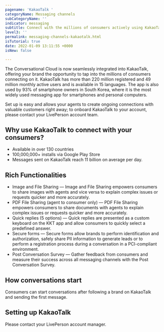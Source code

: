 ```yaml
---
pagename: 'KakaoTalk '
categoryName: Messaging channels
subCategoryName: ''
indicator: messaging
subtitle: Connect with the millions of consumers actively using KakaoTalk monthly
level3: ''
permalink: messaging-channels-kakaotalk.html
isTutorial: true
date: 2022-01-09 13:11:55 +0000
isNew: false

---
```


The Conversational Cloud is now seamlessly integrated into KakaoTalk, offering your brand the opportunity to tap into the millions of consumers connecting on it. KakaoTalk has more than 220 million registered and 49 million monthly active users and is available in 15 languages. The app is also used by 93% of smartphone owners in South Korea, where it is the most widely used messaging app for smartphones and personal computers.

Set up is easy and allows your agents to create ongoing connections with valuable customers right away; to onboard KakaoTalk to your account, please contact your LivePerson account team.

## Why use KakaoTalk to connect with your consumers?
* Available in over 130 countries
* 100,000,000+ installs via Google Play Store
* Messages sent on KakaoTalk reach 11 billion on average per day.

## Rich Functionalities
* Image and File Sharing — Image and File Sharing empowers consumers to share images with agents and vice versa to explain complex issues or requests quicker and more accurately.
* PDF File Sharing (agent to consumer only) — PDF File Sharing empowers consumers to share documents with agents to explain complex issues or requests quicker and more accurately.
* Quick replies (5 options) — Quick replies are presented as a custom keyboard on the KKT app and allow consumers to quickly select a predefined answer.
* Secure forms — Secure forms allow brands to perform identification and authorization, safely share PII information to generate leads or to perform a registration process during a conversation in a PCI-compliant environment.
* Post Conversation Survey — Gather feedback from consumers and measure their success across all messaging channels with the Post Conversation Survey.

## How conversations start
Consumers can start conversations after following a brand on KakaoTalk and sending the first message.

## Setting up KakaoTalk
Please contact your LivePerson account manager.

